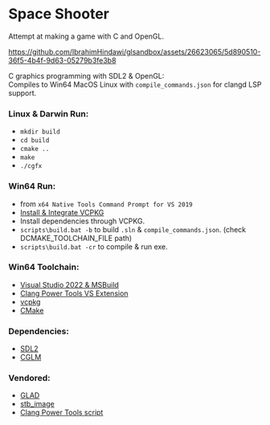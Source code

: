 # Space Shooter
Attempt at making a game with C and OpenGL.  

https://github.com/IbrahimHindawi/glsandbox/assets/26623065/5d890510-36f5-4b4f-9d63-05279b3fe3b8

C graphics programming with SDL2 & OpenGL:  
Compiles to Win64 MacOS Linux with `compile_commands.json` for clangd LSP support.

### Linux & Darwin Run:
* `mkdir build`
* `cd build`
* `cmake ..`
* `make`
* `./cgfx`

### Win64 Run:
* from `x64 Native Tools Command Prompt for VS 2019`
* [Install & Integrate VCPKG](https://learn.microsoft.com/en-us/vcpkg/examples/installing-and-using-packages)
* Install dependencies through VCPKG.
* `scripts\build.bat -b` to build `.sln` & `compile_commands.json`. (check DCMAKE_TOOLCHAIN_FILE path)
* `scripts\build.bat -cr` to compile & run exe.

### Win64 Toolchain:
* [Visual Studio 2022 & MSBuild](https://visualstudio.microsoft.com/downloads/)
* [Clang Power Tools VS Extension](https://marketplace.visualstudio.com/items?itemName=caphyon.ClangPowerTools)
* [vcpkg](https://github.com/Microsoft/vcpkg/)  
* [CMake](https://cmake.org/)

### Dependencies:
* [SDL2](https://www.libsdl.org/)  
* [CGLM](https://github.com/recp/cglm)  

### Vendored:
* [GLAD](https://glad.dav1d.de/)  
* [stb_image](https://github.com/nothings/stb)  
* [Clang Power Tools script](https://github.com/Caphyon/clang-power-tools/tree/master/ClangPowerTools/ClangPowerTools/Tooling/v1)
